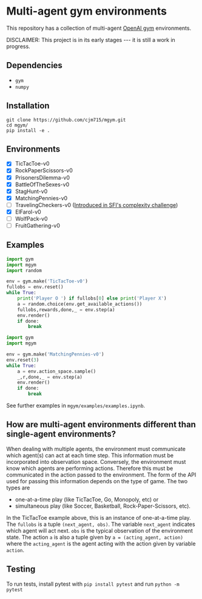 # Multi-agent gym environments


This repository has a collection of multi-agent [OpenAI gym](https://github.com/openai/gym) environments.

DISCLAIMER: This project is in its early stages --- it is still a work in progress.


## Dependencies
* `gym`
* `numpy`

## Installation
```
git clone https://github.com/cjm715/mgym.git
cd mgym/
pip install -e .
 ```

## Environments
* [x] TicTacToe-v0
* [x] RockPaperScissors-v0
* [x] PrisonersDilemma-v0
* [x] BattleOfTheSexes-v0
* [x] StagHunt-v0
* [x] MatchingPennies-v0
* [ ] TravelingCheckers-v0 ([Introduced in SFI's complexity challenge](https://www.complexityexplorer.org/challenges/1-launch-of-the-complexity-challenges/submissions))
* [x] ElFarol-v0
* [ ] WolfPack-v0
* [ ] FruitGathering-v0
<!-- * [ ] Snake-v0 ([See OpenAI's Request-for-research](https://blog.openai.com/requests-for-research-2/)) -->


## Examples
```python
import gym
import mgym
import random

env = gym.make('TicTacToe-v0')
fullobs = env.reset()
while True:
    print('Player O ') if fullobs[0] else print('Player X')
    a = random.choice(env.get_available_actions())
    fullobs,rewards,done,_ = env.step(a)
    env.render()
    if done:
        break
```


```python
import gym
import mgym

env = gym.make('MatchingPennies-v0')
env.reset(3)
while True:
    a = env.action_space.sample()
    _,r,done,_ = env.step(a)
    env.render()
    if done:
        break
```

See further examples in `mgym/examples/examples.ipynb`.

## How are multi-agent environments different than single-agent environments?

When dealing with multiple agents, the environment must communicate which agent(s)
can act at each time step. This information must be incorporated into observation space.
Conversely, the environment must know which agents are performing actions. Therefore this must
be communicated in the action passed to the environment. The form of the API used for passing this information depends on the type of game. The two types are

* one-at-a-time play  (like TicTacToe, Go, Monopoly, etc) or
* simultaneous play (like Soccer, Basketball, Rock-Paper-Scissors, etc).

In the TicTacToe example above, this is an instance of one-at-a-time play. The `fullobs` is
a tuple `(next_agent, obs)`. The variable `next_agent` indicates which agent will act next.
`obs` is the typical observation of the environment state. The action `a` is also a tuple given
by `a = (acting_agent, action)` where the `acting_agent`
is the agent acting with the action given by variable `action`.

## Testing
To run tests, install pytest with `pip install pytest` and run `python -m pytest`
